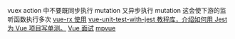 vuex action 中不要既同步执行 mutation 又异步执行 mutation 这会使下游的监听函数执行多次
[vue-rx 使用](https://zhuanlan.zhihu.com/p/23575516)
[vue-unit-test-with-jest 教程库，介绍如何用 Jest 为 Vue 项目写单测。](https://github.com/holylovelqq/vue-unit-test-with-jest)
[Vue 面试](https://juejin.im/post/5d41eec26fb9a06ae439d29f)
[mpvue](https://github.com/Meituan-Dianping/mpvue)
